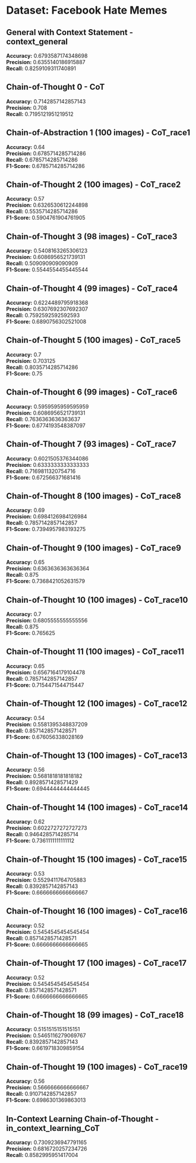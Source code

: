 # Dataset: Facebook Hate Memes

## General with Context Statement - context_general

**Accuracy:** 0.6793587174348698  
**Precision:** 0.6355140186915887  
**Recall:** 0.8259109311740891

## Chain-of-Thought 0 - CoT

**Accuracy:** 0.7142857142857143  
**Precision:** 0.708  
**Recall:** 0.7195121951219512  

## Chain-of-Abstraction 1 (100 images) - CoT_race1

**Accuracy:** 0.64      
**Precision:** 0.6785714285714286    
**Recall:** 0.6785714285714286  
**F1-Score:** 0.6785714285714286    

## Chain-of-Thought 2 (100 images) - CoT_race2

**Accuracy:** 0.57      
**Precision:** 0.6326530612244898    
**Recall:** 0.5535714285714286  
**F1-Score:** 0.5904761904761905    


## Chain-of-Thought 3 (98 images) - CoT_race3

**Accuracy:** 0.5408163265306123      
**Precision:** 0.6086956521739131    
**Recall:** 0.509090909090909  
**F1-Score:** 0.5544554455445544    

## Chain-of-Thought 4 (99 images) - CoT_race4

**Accuracy:** 0.6224489795918368      
**Precision:** 0.6307692307692307    
**Recall:** 0.7592592592592593  
**F1-Score:** 0.6890756302521008    

## Chain-of-Thought 5 (100 images) - CoT_race5

**Accuracy:** 0.7      
**Precision:** 0.703125    
**Recall:** 0.8035714285714286  
**F1-Score:** 0.75    

## Chain-of-Thought 6 (99 images) - CoT_race6

**Accuracy:** 0.5959595959595959      
**Precision:** 0.6086956521739131    
**Recall:** 0.7636363636363637  
**F1-Score:** 0.6774193548387097    

## Chain-of-Thought 7 (93 images) - CoT_race7

**Accuracy:** 0.6021505376344086      
**Precision:** 0.6333333333333333    
**Recall:** 0.7169811320754716  
**F1-Score:** 0.672566371681416

## Chain-of-Thought 8 (100 images) - CoT_race8

**Accuracy:** 0.69      
**Precision:** 0.6984126984126984    
**Recall:** 0.7857142857142857  
**F1-Score:** 0.7394957983193275

## Chain-of-Thought 9 (100 images) - CoT_race9

**Accuracy:** 0.65      
**Precision:** 0.6363636363636364    
**Recall:** 0.875  
**F1-Score:** 0.7368421052631579

## Chain-of-Thought 10 (100 images) - CoT_race10

**Accuracy:** 0.7      
**Precision:** 0.6805555555555556    
**Recall:** 0.875  
**F1-Score:** 0.765625  

## Chain-of-Thought 11 (100 images) - CoT_race11

**Accuracy:** 0.65      
**Precision:** 0.6567164179104478    
**Recall:** 0.7857142857142857  
**F1-Score:** 0.7154471544715447  

## Chain-of-Thought 12 (100 images) - CoT_race12

**Accuracy:** 0.54      
**Precision:** 0.5581395348837209    
**Recall:** 0.8571428571428571  
**F1-Score:** 0.676056338028169  

## Chain-of-Thought 13 (100 images) - CoT_race13

**Accuracy:** 0.56      
**Precision:** 0.5681818181818182    
**Recall:** 0.8928571428571429  
**F1-Score:** 0.6944444444444445  

## Chain-of-Thought 14 (100 images) - CoT_race14

**Accuracy:** 0.62      
**Precision:** 0.6022727272727273    
**Recall:** 0.9464285714285714  
**F1-Score:** 0.7361111111111112  

## Chain-of-Thought 15 (100 images) - CoT_race15

**Accuracy:** 0.53      
**Precision:** 0.5529411764705883    
**Recall:** 0.8392857142857143  
**F1-Score:** 0.6666666666666667  

## Chain-of-Thought 16 (100 images) - CoT_race16

**Accuracy:** 0.52      
**Precision:** 0.5454545454545454    
**Recall:** 0.8571428571428571  
**F1-Score:** 0.6666666666666665  

## Chain-of-Thought 17 (100 images) - CoT_race17

**Accuracy:** 0.52      
**Precision:** 0.5454545454545454    
**Recall:** 0.8571428571428571  
**F1-Score:** 0.6666666666666665  

## Chain-of-Thought 18 (99 images) - CoT_race18

**Accuracy:** 0.5151515151515151      
**Precision:** 0.5465116279069767    
**Recall:** 0.8392857142857143  
**F1-Score:** 0.6619718309859154  

## Chain-of-Thought 19 (100 images) - CoT_race19

**Accuracy:** 0.56      
**Precision:** 0.5666666666666667    
**Recall:** 0.9107142857142857  
**F1-Score:** 0.6986301369863013  

## In-Context Learning Chain-of-Thought - in_context_learning_CoT

**Accuracy:** 0.7309236947791165  
**Precision:** 0.6816720257234726  
**Recall:** 0.8582995951417004 
